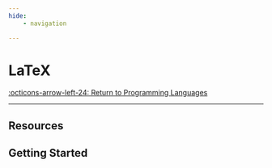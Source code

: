 ```yaml
---
hide:
    - navigation

---
```


# LaTeX

[:octicons-arrow-left-24: Return to Programming Languages](/Knowledge-Notebook/Programming-Languages/)

---

## Resources

## Getting Started

